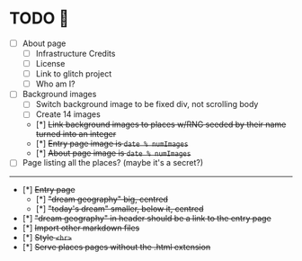 # TODO 🚧

- [ ] About page
  - [ ] Infrastructure Credits
  - [ ] License
  - [ ] Link to glitch project
  - [ ] Who am I?
- [ ] Background images
  - [ ] Switch background image to be fixed div, not scrolling body
  - [ ] Create 14 images
  - [*] ~~Link background images to places w/RNG seeded by their name turned into an integer~~
  - [*] ~~Entry page image is `date % numImages`~~
  - [*] ~~About page image is `date % numImages`~~
- [ ] Page listing all the places? (maybe it's a secret?)

---

- [*] ~~Entry page~~
  - [*] ~~"dream geography" big, centred~~
  - [*] ~~"today's dream" smaller, below it, centred~~
- [*] ~~"dream geography" in header should be a link to the entry page~~
- [*] ~~Import other markdown files~~
- [*] ~~Style `<hr>`~~
- [*] ~~Serve places pages without the .html extension~~

